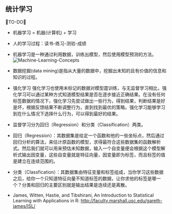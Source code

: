 ## 统计学习
🐘TO-DO🐘

* 机器学习 = 机器(计算机) + 学习
* 人的学习过程：读书-练习-测验-成绩
* 机器学习是一种通过利用数据，训练出模型，然后使用模型预测的方法。
![Machine-Learning-Concepts](https://raw.githubusercontent.com/adong77/bigbook/master/imageBed/ML-concepts.png)

* 数据挖掘(data mining)是指从大量的数据中，挖掘出未知的且有价值的信息和知识的过程。

* 强化学习
强化学习也使用未标记的数据对模型霆训练，与无监督学习相比，强化学习可以通过某种方式知道模型结果是否在逐步接近正确结果。在没有任何标签数据的情况下，强化学习先尝试做出一些行为，得到结果，判断结果是好是坏，根据反馈结果不断调整行为，直到找到最优的策略。强化学习能够学习到在什么情况下选择什么行为，可以得到最好的结果。

* 监督学习分为回归（Regression）和分类（Classification）两类。
* 回归（Regression）：其数据集是给定一个函数和他的一些坐标点，然后通过回归分析的算法，来估计原函数的模型，求得最符合这些数据集的函数解析式。然后我们就可以用来预估未知数据，输入一个自变量便会根据这个模型解析式输出因变量，这些自变量就是特征向量，因变量即为标签，而且标签的值是建立在连续范围的。
* 分类（Classfication）：其数据集由特征变量和标签组成，当你学习这些数据之后，给你一个只知道特征向量不知道标签的数据，让你求他的标签是哪一个？分类和回归的主要区别就是输出结果是连续还是离散。


* James, Witten, Hastie, and Tibshirani, An Introduction to Statistical Learning with Applications in R: http://faculty.marshall.usc.edu/gareth-james/ISL/